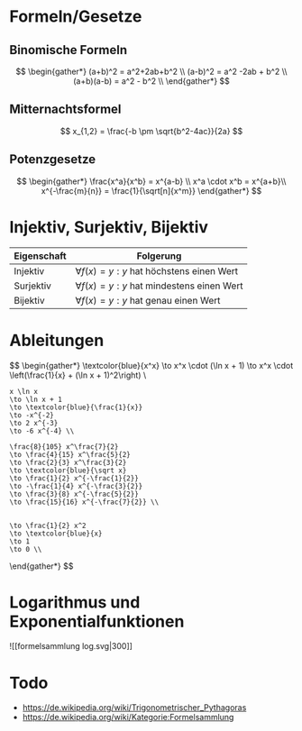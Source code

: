 # Formeln/Gesetze
## Binomische Formeln

$$
\begin{gather*}
	(a+b)^2 = a^2+2ab+b^2 \\
	(a-b)^2 = a^2 -2ab + b^2 \\
	(a+b)(a-b) = a^2 - b^2 \\
\end{gather*}
$$

## Mitternachtsformel

$$
x_{1,2} = \frac{-b \pm \sqrt{b^2-4ac}}{2a}
$$

## Potenzgesetze

$$
\begin{gather*}
	\frac{x^a}{x^b} = x^{a-b} \\
	x^a \cdot x^b = x^{a+b}\\
	x^{-\frac{m}{n}} = \frac{1}{\sqrt[n]{x^m}}
\end{gather*}
$$

# Injektiv, Surjektiv, Bijektiv

|Eigenschaft|Folgerung|
|-|-|
|Injektiv|$\forall f(x)=y:y$ hat höchstens einen Wert|
|Surjektiv|$\forall f(x)=y:y$ hat mindestens einen Wert|
|Bijektiv |$\forall f(x)=y:y$ hat genau einen Wert|

# Ableitungen

$$
\begin{gather*}
	\textcolor{blue}{x^x}
	\to x^x \cdot (\ln x + 1)
	\to x^x \cdot \left(\frac{1}{x} + (\ln x + 1)^2\right) \\

	x \ln x
	\to \ln x + 1 
	\to \textcolor{blue}{\frac{1}{x}}
	\to -x^{-2}
	\to 2 x^{-3}
	\to -6 x^{-4} \\

	\frac{8}{105} x^\frac{7}{2}
	\to \frac{4}{15} x^\frac{5}{2}
	\to \frac{2}{3} x^\frac{3}{2}
	\to \textcolor{blue}{\sqrt x}
	\to \frac{1}{2} x^{-\frac{1}{2}}
	\to -\frac{1}{4} x^{-\frac{3}{2}}
	\to \frac{3}{8} x^{-\frac{5}{2}}
	\to \frac{15}{16} x^{-\frac{7}{2}} \\

	
	\to \frac{1}{2} x^2
	\to \textcolor{blue}{x}
	\to 1
	\to 0 \\
\end{gather*}
$$

# Logarithmus und Exponentialfunktionen

![[formelsammlung log.svg|300]]

# Todo
- https://de.wikipedia.org/wiki/Trigonometrischer_Pythagoras
- https://de.wikipedia.org/wiki/Kategorie:Formelsammlung

